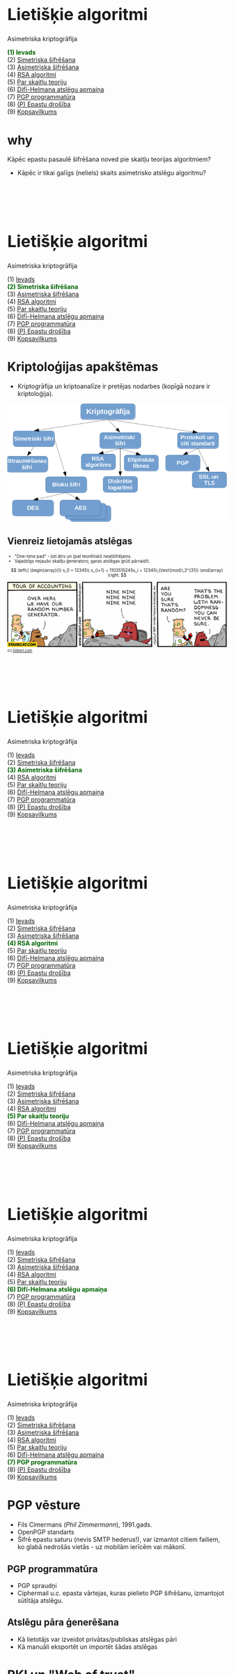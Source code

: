 # &nbsp;

<hgroup>

<h1 style="font-size:28pt">Lietišķie algoritmi</h1>

<blue>Asimetriska kriptogrāfija</blue>

</hgroup><hgroup>

<span style="color:darkgreen">**(1) Ievads**</span>  
<span>(2) [Simetriska šifrēšana](#section-1)</span>  
<span>(3) [Asimetriska šifrēšana](#section-2)</span>  
<span>(4) [RSA algoritmi](#section-3)</span>  
<span>(5) [Par skaitļu teoriju](#section-4)</span>  
<span>(6) [Difī-Helmana atslēgu apmaiņa](#section-5)</span>  
<span>(7) [PGP programmatūra](#section-6)</span>  
<span>(8) [(P) Epastu drošība](#section-7)</span>  
<span>(9) [Kopsavilkums](#section-8)</span>

</hgroup>



# <lo-why/> why

<div class="bigWhy">

Kāpēc epastu pasaulē šifrēšana noved pie skaitļu teorijas algoritmiem?

</div>
<div class="smallWhy">

* Kāpēc ir tikai galīgs (neliels) skaits asimetrisko atslēgu algoritmu?

</div>









# &nbsp;

<hgroup>

<h1 style="font-size:28pt">Lietišķie algoritmi</h1>

<blue>Asimetriska kriptogrāfija</blue>

</hgroup><hgroup>

<span>(1) [Ievads](#section)</span>  
<span style="color:darkgreen">**(2) Simetriska šifrēšana**</span>  
<span>(3) [Asimetriska šifrēšana](#section-2)</span>  
<span>(4) [RSA algoritmi](#section-3)</span>  
<span>(5) [Par skaitļu teoriju](#section-4)</span>  
<span>(6) [Difī-Helmana atslēgu apmaiņa](#section-5)</span>  
<span>(7) [PGP programmatūra](#section-6)</span>  
<span>(8) [(P) Epastu drošība](#section-7)</span>  
<span>(9) [Kopsavilkums](#section-8)</span>

</hgroup>



# <lo-theory/> Kriptoloģijas apakštēmas

* Kriptogrāfija un kriptoanalīze ir pretējas nodarbes (kopīgā nozare ir kriptoloģija). 

![Cryptography subparts](cryptography-subparts.png) 




## <lo-summary/> Vienreiz lietojamās atslēgas

<div style="font-size:70%">

* "One-time pad" - ļoti ātrs un (pat teorētiski) neatšifrējams.
* Vajadzīgs nejaušo skaitļu ģenerators; garas atslēgas grūti pārraidīt.

$$ \left\{ \begin{array}{l}
s_0 = 12345\\
s_{i+1} = 1103515245s_i + 12345\;(\text{mod}\,2^{31})
\end{array} \right.
$$

![Dilbert](you-can-never-be-sure-gilbert-comic.jpg)  
<small>(c) [Dilbert.com](https://dilbert.com/strip/2001-10-25)</small>

</div>


# &nbsp;

<hgroup>

<h1 style="font-size:28pt">Lietišķie algoritmi</h1>

<blue>Asimetriska kriptogrāfija</blue>

</hgroup><hgroup>

<span>(1) [Ievads](#section)</span>  
<span>(2) [Simetriska šifrēšana](#section-1)</span>  
<span style="color:darkgreen">**(3) Asimetriska šifrēšana**</span>  
<span>(4) [RSA algoritmi](#section-3)</span>  
<span>(5) [Par skaitļu teoriju](#section-4)</span>  
<span>(6) [Difī-Helmana atslēgu apmaiņa](#section-5)</span>  
<span>(7) [PGP programmatūra](#section-6)</span>  
<span>(8) [(P) Epastu drošība](#section-7)</span>  
<span>(9) [Kopsavilkums](#section-8)</span>

</hgroup>





# &nbsp;

<hgroup>

<h1 style="font-size:28pt">Lietišķie algoritmi</h1>

<blue>Asimetriska kriptogrāfija</blue>

</hgroup><hgroup>

<span>(1) [Ievads](#section)</span>  
<span>(2) [Simetriska šifrēšana](#section-1)</span>  
<span>(3) [Asimetriska šifrēšana](#section-2)</span>  
<span style="color:darkgreen">**(4) RSA algoritmi**</span>  
<span>(5) [Par skaitļu teoriju](#section-4)</span>  
<span>(6) [Difī-Helmana atslēgu apmaiņa](#section-5)</span>  
<span>(7) [PGP programmatūra](#section-6)</span>  
<span>(8) [(P) Epastu drošība](#section-7)</span>  
<span>(9) [Kopsavilkums](#section-8)</span>

</hgroup>




# &nbsp;

<hgroup>

<h1 style="font-size:28pt">Lietišķie algoritmi</h1>

<blue>Asimetriska kriptogrāfija</blue>

</hgroup><hgroup>

<span>(1) [Ievads](#section)</span>  
<span>(2) [Simetriska šifrēšana](#section-1)</span>  
<span>(3) [Asimetriska šifrēšana](#section-2)</span>  
<span>(4) [RSA algoritmi](#section-3)</span>  
<span style="color:darkgreen">**(5) Par skaitļu teoriju**</span>  
<span>(6) [Difī-Helmana atslēgu apmaiņa](#section-5)</span>  
<span>(7) [PGP programmatūra](#section-6)</span>  
<span>(8) [(P) Epastu drošība](#section-7)</span>  
<span>(9) [Kopsavilkums](#section-8)</span>

</hgroup>




# &nbsp;

<hgroup>

<h1 style="font-size:28pt">Lietišķie algoritmi</h1>

<blue>Asimetriska kriptogrāfija</blue>

</hgroup><hgroup>

<span>(1) [Ievads](#section)</span>  
<span>(2) [Simetriska šifrēšana](#section-1)</span>  
<span>(3) [Asimetriska šifrēšana](#section-2)</span>  
<span>(4) [RSA algoritmi](#section-3)</span>  
<span>(5) [Par skaitļu teoriju](#section-4)</span>  
<span style="color:darkgreen">**(6) Difī-Helmana atslēgu apmaiņa**</span>  
<span>(7) [PGP programmatūra](#section-6)</span>  
<span>(8) [(P) Epastu drošība](#section-7)</span>  
<span>(9) [Kopsavilkums](#section-8)</span>

</hgroup>





# &nbsp;

<hgroup>

<h1 style="font-size:28pt">Lietišķie algoritmi</h1>

<blue>Asimetriska kriptogrāfija</blue>

</hgroup><hgroup>

<span>(1) [Ievads](#section)</span>  
<span>(2) [Simetriska šifrēšana](#section-1)</span>  
<span>(3) [Asimetriska šifrēšana](#section-2)</span>  
<span>(4) [RSA algoritmi](#section-3)</span>  
<span>(5) [Par skaitļu teoriju](#section-4)</span>  
<span>(6) [Difī-Helmana atslēgu apmaiņa](#section-5)</span>  
<span style="color:darkgreen">**(7) PGP programmatūra**</span>  
<span>(8) [(P) Epastu drošība](#section-7)</span>  
<span>(9) [Kopsavilkums](#section-8)</span>

</hgroup>


# <lo-theory/> PGP vēsture

* Fils Cimermans (*Phil Zimmermann*), 1991.gads. 
* OpenPGP standarts
* Šifrē epastu saturu (nevis SMTP hederus!), 
var izmantot citiem failiem, ko glabā nedrošās vietās - 
uz mobilām ierīcēm vai mākonī.


## <lo-theory/> PGP programmatūra

* PGP spraudņi
* Ciphermail u.c. epasta vārtejas, kuras pielieto 
PGP šifrēšanu, izmantojot sūtītāja atslēgu.


## <lo-theory/> Atslēgu pāra ģenerēšana 

* Kā lietotājs var izveidot privātas/publiskas atslēgas pāri
* Kā manuāli eksportēt un importēt šādas atslēgas


# <lo-theory/> PKI un "Web of trust"

* Atslēgu apmaiņai jābūt mērogojamai
* PKI veido hierarhiju, sākot ar "Saknes sertifikātu", 
ar kuru paraksta zemāku līmeņu sertifikātus u.c.
* "Web of trust" nozīmē transitīvu uzticēšanos: 
Ja $A$ uzticas $B$ sertifikātiem, tad $A$ uzticas arī
sertifikātiem, kuriem uzticas $B$. 




# &nbsp;

<hgroup>

<h1 style="font-size:28pt">Lietišķie algoritmi</h1>

<blue>Asimetriska kriptogrāfija</blue>

</hgroup><hgroup>

<span>(1) [Ievads](#section)</span>  
<span>(2) [Simetriska šifrēšana](#section-1)</span>  
<span>(3) [Asimetriska šifrēšana](#section-2)</span>  
<span>(4) [RSA algoritmi](#section-3)</span>  
<span>(5) [Par skaitļu teoriju](#section-4)</span>  
<span>(6) [Difī-Helmana atslēgu apmaiņa](#section-5)</span>  
<span>(7) [PGP programmatūra](#section-6)</span>  
<span style="color:darkgreen">**(8) (P) Epastu drošība**</span>  
<span>(9) [Kopsavilkums](#section-8)</span>

</hgroup>


# <lo-theory/> Epastu infrastruktūra

<hgroup>

TODO: Attēls ar pamata topoloģiju

</hgroup>
<hgroup>

* MUA (*Mail User Agent*) jeb klienta epasta 
programma.
* MDA (*Mail Delivery Agent*) jeb epasta serveris.
* MTA (*Mail Transfer Agent*) jeb epasta maršrutētājs.

Atšķirībā no HTTP, SMTP ieejošās un izejošās epastu ķēdītes var
būt pilnīgi atšķirīgas un savstarpēji nesaistītas.
Biežas situācijas, kad domēna izsūtīšanas adrese(s) ir pavisam citas
nekā saņemšanas adrese(s).

</hgroup>


## <lo-theory/> 



## <lo-theory/> Epastu vārtejas

<hgroup>

TODO: Attēls ar 4 virzieniem

</hgroup>
<hgroup>

Epasta 4 virzieni

* Iekšējs (no aizsargāta domēna uz to pašu vai citu aizsargātu)
* Ienākošs (no neaizsargāta domēna uz aizsargātu)
* Izejošs (no aizsargāta domēna uz neaizsargātu)
* "Atvērtais relejs" (abi domēni neaizsargāti - šim 
virzienam jābūt aizliegtam!)

</hgroup>


## <lo-summary/> SMTP pieprasījumi

TODO: Attēls ar SMTP hederiem un 
vēstules satura paraugu.


# 



# &nbsp;

<hgroup>

<h1 style="font-size:28pt">Lietišķie algoritmi</h1>

<blue>Asimetriska kriptogrāfija</blue>

</hgroup><hgroup>

<span>(1) [Ievads](#section)</span>  
<span>(2) [Simetriska šifrēšana](#section-1)</span>  
<span>(3) [Asimetriska šifrēšana](#section-2)</span>  
<span>(4) [RSA algoritmi](#section-3)</span>  
<span>(5) [Par skaitļu teoriju](#section-4)</span>  
<span>(6) [Difī-Helmana atslēgu apmaiņa](#section-5)</span>  
<span>(7) [PGP programmatūra](#section-6)</span>  
<span>(8) [(P) Epastu drošība](#section-7)</span>  
<span style="color:darkgreen">**(9) Kopsavilkums**</span>

</hgroup>











